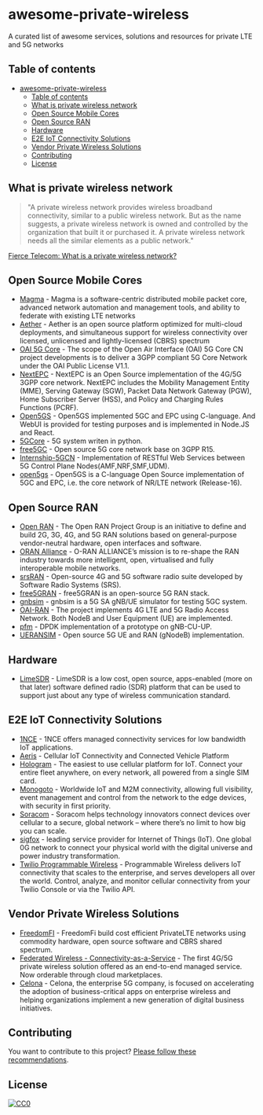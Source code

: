 # awesome-private-wireless
 A curated list of awesome services, solutions and resources for private LTE and 5G networks

## Table of contents

- [awesome-private-wireless](#awesome-private-wireless)
  - [Table of contents](#table-of-contents)
  - [What is private wireless network](#what-is-private-wireless-network)
  - [Open Source Mobile Cores](#open-source-mobile-cores)
  - [Open Source RAN](#open-source-ran)
  - [Hardware](#hardware)
  - [E2E IoT Connectivity Solutions](#e2e-iot-connectivity-solutions)
  - [Vendor Private Wireless Solutions](#vendor-private-wireless-solutions)
  - [Contributing](#contributing)
  - [License](#license)

## What is private wireless network

> "A private wireless network provides wireless broadband connectivity, similar to a public wireless network. But as the name suggests, a private wireless network is owned and controlled by the organization that built it or purchased it. A private wireless network needs all the similar elements as a public network."

[Fierce Telecom: What is a private wireless network?](https://www.fiercewireless.com/private-wireless/what-a-private-wireless-network#:~:text=A%20private%20wireless%20network%20provides,elements%20as%20a%20public%20network.)

## Open Source Mobile Cores

* [Magma](https://www.magmacore.org/) - Magma is a software-centric distributed mobile packet core, advanced network automation and management tools, and ability to federate with existing LTE networks
* [Aether](https://aetherproject.org/) - Aether is an open source platform optimized for multi-cloud deployments, and simultaneous support for wireless connectivity over licensed, unlicensed and lightly-licensed (CBRS) spectrum
* [OAI 5G Core](https://openairinterface.org/oai-5g-core-network-project/) - The scope of the Open Air Interface (OAI) 5G Core CN project developments is to deliver a 3GPP compliant 5G Core Network under the OAI Public License V1.1.
* [NextEPC](https://nextepc.com/) - NextEPC is an Open Source implementation of the 4G/5G 3GPP core network. NextEPC includes the Mobility Management Entity (MME), Serving Gateway (SGW), Packet Data Network Gateway (PGW), Home Subscriber Server (HSS), and Policy and Charging Rules Functions (PCRF).
* [Open5GS](https://open5gs.org/) - Open5GS implemented 5GC and EPC using C-language. And WebUI is provided for testing purposes and is implemented in Node.JS and React.
* [5GCore](https://github.com/dukl/5gCore) - 5G system writen in python.
* [free5GC](https://github.com/free5gc/free5gc) - Open source 5G core network base on 3GPP R15.
* [Internship-5GCN](https://github.com/bubblecounter/Internship-5GCN) - Implementation of RESTful Web Services between 5G Control Plane Nodes(AMF,NRF,SMF,UDM).
* [open5gs](https://github.com/open5gs/open5gs) - Open5GS is a C-language Open Source implementation of 5GC and EPC, i.e. the core network of NR/LTE network (Release-16).

## Open Source RAN

* [Open RAN](https://telecominfraproject.com/openran/) - The Open RAN Project Group is an initiative to define and build 2G, 3G, 4G, and 5G RAN solutions based on general-purpose vendor-neutral hardware, open interfaces and software.
* [ORAN Alliance](https://www.o-ran.org/about) - O-RAN ALLIANCE’s mission is to re-shape the RAN industry towards more intelligent, open, virtualised and fully interoperable mobile networks.
* [srsRAN](https://www.srsran.com/) - Open-source 4G and 5G software radio suite developed by Software Radio Systems (SRS).
* [free5GRAN](https://github.com/free5G/free5GRAN) - free5GRAN is an open-source 5G RAN stack.
* [gnbsim](https://github.com/hhorai/gnbsim) - gnbsim is a 5G SA gNB/UE simulator for testing 5GC system.
* [OAI-RAN](https://gitlab.eurecom.fr/oai/openairinterface5g/) - The project implements 4G LTE and 5G Radio Access Network. Both NodeB and User Equipment (UE) are implemented.
* [pfm](https://github.com/arv-sajeev/pfm) - DPDK implementation of a prototype on gNB-CU-UP.
* [UERANSIM](https://github.com/aligungr/UERANSIM) - Open source 5G UE and RAN (gNodeB) implementation. 

## Hardware

* [LimeSDR](https://limemicro.com/products/boards/limesdr/) - LimeSDR is a low cost, open source, apps-enabled (more on that later) software defined radio (SDR) platform that can be used to support just about any type of wireless communication standard.

## E2E IoT Connectivity Solutions

*  [1NCE](https://1nce.com/en/) - 1NCE offers managed connectivity services for low bandwidth IoT applications.
*  [Aeris](https://www.aeris.com/) - Cellular IoT Connectivity and Connected Vehicle Platform
*  [Hologram](https://www.hologram.io/) - The easiest to use cellular platform for IoT. Connect your entire fleet anywhere, on every network, all powered from a single SIM card.
*  [Monogoto](https://monogoto.io/) - Worldwide IoT and M2M connectivity, allowing full visibility, event management and control from the network to the edge devices, with security in first priority.
*  [Soracom](https://www.soracom.io/) - Soracom helps technology innovators connect devices over cellular to a secure, global network – where there’s no limit to how big you can scale.
*  [sigfox](https://www.sigfox.com/en) - leading service provider for Internet of Things (IoT).
One global 0G network to connect your physical world with the digital universe and power industry transformation.
* [Twilio Programmable Wireless](https://www.twilio.com/wireless) - Programmable Wireless delivers IoT connectivity that scales to the enterprise, and serves developers all over the world. Control, analyze, and monitor cellular connectivity from your Twilio Console or via the Twilio API.

## Vendor Private Wireless Solutions

* [FreedomFI](https://freedomfi.com/) - FreedomFi build cost efficient PrivateLTE networks using commodity hardware, open source software and CBRS shared spectrum.
* [Federated Wireless - Connectivity-as-a-Service](https://www.federatedwireless.com/caas/) - The first 4G/5G private wireless solution offered as an end-to-end managed service. Now orderable through cloud marketplaces.
* [Celona](https://www.celona.io/) - Celona, the enterprise 5G company, is focused on accelerating the adoption of business-critical apps on enterprise wireless and helping organizations implement a new generation of digital business initiatives.

## Contributing

You want to contribute to this project? [Please follow these recommendations](CONTRIBUTING.md).

## License

[![CC0](https://i.creativecommons.org/p/zero/1.0/88x31.png)](https://creativecommons.org/publicdomain/zero/1.0/)


